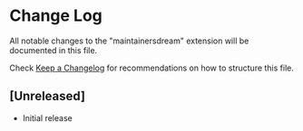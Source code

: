 # Change Log

All notable changes to the "maintainersdream" extension will be documented in this file.

Check [Keep a Changelog](http://keepachangelog.com/) for recommendations on how to structure this file.

## [Unreleased]

- Initial release